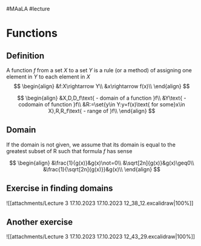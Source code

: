 #MAaLA #lecture 

# Functions
## Definition
A function *f* from a set *X* to a set *Y* is a rule (or a method) of assigning one element in *Y* to each element in *X*
$$
\begin{align}
	&f:X\rightarrow Y\\
	&x\rightarrow f(x)\\
\end{align}
$$

$$
\begin{align}
	&X,D,D_f\text{ - domain of a function }f\\
	&Y\text{ - codomain of function }f\\
	&R:=\set{y\in Y:y=f(x)\text{ for some}x\in X},R,R_f\text{ - range of }f\\
\end{align}
$$

## Domain
If the domain is not given, we assume that its domain is equal to the greatest subset of R such that formula *f* has sense

$$
\begin{align}
	&\frac{1}{g(x)}&g(x)\not=0\\
	&\sqrt[2n]{g(x)}&g(x)\geq0\\
	&\frac{1}{\sqrt[2n]{g(x)}}&g(x)\\
\end{align}
$$

## Exercise in finding domains
![[attachments/Lecture 3 17.10.2023 17.10.2023 12_38_12.excalidraw|100%]]

## Another exercise
![[attachments/Lecture 3 17.10.2023 17.10.2023 12_43_29.excalidraw|100%]]